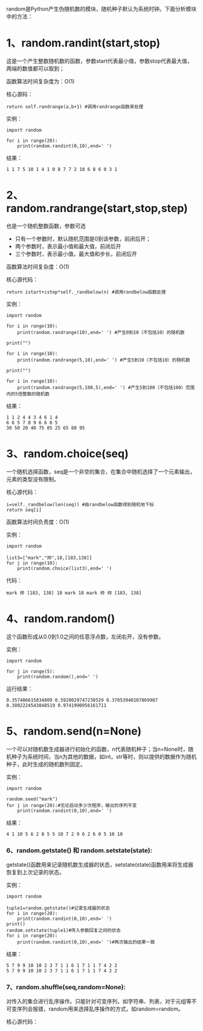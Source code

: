 random是Python产生伪随机数的模块，随机种子默认为系统时钟。下面分析模块中的方法：

# 1、random.randint\(start,stop\)

这是一个产生整数随机数的函数，参数start代表最小值，参数stop代表最大值，两端的数值都可以取到；

函数算法时间复杂度为：O\(1\)

核心源码：

```
return self.randrange(a,b+1) #调用randrange函数来处理
```

实例：

```
import random

for i in range(20):
    print(random.randint(0,10),end=' ')
```

结果：

```
1 1 7 5 10 1 4 1 0 8 7 7 2 10 6 8 6 0 3 1
```

# 2、random.randrange\(start,stop,step\)

也是一个随机整数函数，参数可选

* 只有一个参数时，默认随机范围是0到该参数，前闭后开；
* 两个参数时，表示最小值和最大值，前闭后开
* 三个参数时，表示最小值，最大值和步长，前闭后开

函数算法时间复杂度：O\(1\)

核心源代码：

```
return istart+istep*self._randbelow(n) #调用randbelow函数处理
```

实例：

```
import random

for i in range(10):
    print(random.randrange(10),end=' ') #产生0到10（不包括10）的随机数

print("")

for i in range(10):
    print(random.randrange(5,10),end=' ') #产生5到10（不包括10）的随机数

print("")

for i in range(10):
    print(random.randrange(5,100,5),end=' ') #产生5到100（不包括100）范围内的5倍整数的随机数
```

结果：

```
1 1 2 4 4 3 4 6 1 4 
6 6 5 7 8 9 6 6 6 5 
30 50 20 40 75 85 25 65 80 95
```

# 3、random.choice\(seq\)

一个随机选择函数，seq是一个非空的集合，在集合中随机选择了一个元素输出，元素的类型没有限制。

核心源代码：

```
i=self._randbelow(len(seq)) #由randbelow函数得到随机地下标
return seq[i]
```

函数算法时间负责度：O\(1\)

实例：

```
import random

list3=["mark","帅",18,[183,138]]
for j in range(10):
    print(random.choice(list3),end=' ')
```

代码：

```
mark 帅 [183, 138] 18 mark 18 mark 帅 帅 [183, 138]
```

# 4、random.random\(\)

这个函数形成从0.0到1.0之间的任意浮点数，左闭右开，没有参数。

实例：

```
import random

for j in range(5):
    print(random.random(),end=' ')
```

运行结果：

```
0.357486615834809 0.5928029747238529 0.37053940107869987 0.3802224543848519 0.9741990956161711
```

# 5、random.send\(n=None\)

一个可以对随机数生成器进行初始化的函数，n代表随机种子；当n=None时，随机种子为系统时间，当n为其他的数据，如int，str等时，则以提供的数据作为随机种子，此时生成的随机数列固定。

实例：

```
import random

random.seed("mark")
for j in range(20):#无论启动多少次程序，输出的序列不变
    print(random.randint(0,10),end=' ')
```

结果：

```
4 1 10 5 6 2 8 5 5 10 7 2 9 6 2 6 0 5 10 10
```

### 6、random.getstate\(\) 和 random.setstate\(state\):

getstate\(\)函数用来记录随机数生成器的状态，setstate\(state\)函数用来将生成器恢复到上次记录的状态。

实例：

```
import random

tuple1=random.getstate()#记录生成器的状态
for i in range(20):
    print(random.randint(0,10),end=' ')
print()
random.setstate(tuple1)#传入参数回复之间的状态
for i in range(20):
    print(random.randint(0,10),end=' ')#两次输出的结果一致
```

结果：

```
5 7 9 9 10 10 2 3 7 1 1 6 1 7 1 1 7 4 2 2 
5 7 9 9 10 10 2 3 7 1 1 6 1 7 1 1 7 4 2 2
```

### 7、random.shuffle\(seq,random=None\):

对传入的集合进行乱序操作。只能针对可变序列，如字符串、列表，对于元组等不可变序列会报错，random用来选择乱序操作的方式，如random=random。

核心源代码：

```

```



